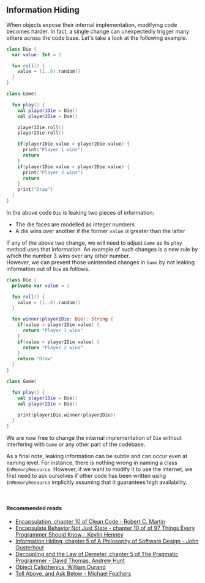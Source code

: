 ## Information Hiding
When objects expose their internal implementation, modifying code becomes harder. In fact, a single change can unexpectedly 
trigger many others across the code base. Let's take a look at the following example.

```kotlin
class Die {
  var value: Int = 1

  fun roll() {
    value = (1..6).random()
  }
}

class Game{

  fun play() {
    val player1Die = Die()
    val player2Die = Die()

    player1Die.roll()
    player2Die.roll()

    if(player1Die.value > player2Die.value) {
      print("Player 1 wins")
      return
    }
    if(player1Die.value < player2Die.value) {
      print("Player 2 wins")
      return
    }
    print("Draw")
  }
}
```

In the above code `Die` is leaking two pieces of information:
* The die faces are modelled as integer numbers
* A die wins over another if the former `value` is greater than the latter

If any of the above two change, we will need to adjust `Game`  as its `play` method uses that information.
An example of such changes is a new rule by which the number 3 wins over any other number.   
However, we can prevent those unintended changes in `Game` by not leaking information out of `Die` as follows.

```kotlin
class Die {
  private var value = 1

  fun roll() {
    value = (1..6).random()
  }

  fun winner(player2Die: Die): String {
    if(value > player2Die.value) {
      return "Player 1 wins"
    }
    if(value < player2Die.value) {
      return "Player 2 wins"
    }
    return "Draw"
  }
}

class Game{

  fun play() {
    val player1Die = Die()
    val player2Die = Die()

    print(player1Die.winner(player2Die))
  }
}
```

We are now free to change the internal implementation of `Die` without interfering with `Game` or any other part of the codebase.

As a final note, leaking information can be subtle and can occur even at naming level. For instance, there is nothing
wrong in naming a class `InMemoryResource`. However, if we want to modify it to use the internet, we first need to ask
ourselves if other code has been written using `InMemoryResource` implicitly assuming that it guarantees high availability.

<br/>

#### Recommended reads
* [Encapsulation, chapter 10 of Clean Code - Robert C. Martin](https://www.goodreads.com/book/show/3735293-clean-code)
* [Encapsulate Behavior,Not Just State - chapter 10 of of 97 Things Every Programmer Should Know - Kevlin Henney](https://www.goodreads.com/book/show/7003902-97-things-every-programmer-should-know)
* [Information Hiding, chapter 5 of A Philosophy of Software Design - John Ousterhout](https://www.goodreads.com/en/book/show/39996759-a-philosophy-of-software-design)
* [Decoupling and the Law of Demeter, chapter 5 of The Pragmatic Programmer - David Thomas, Andrew Hunt](https://www.goodreads.com/book/show/4099.The_Pragmatic_Programmer)
* [Object Calisthenics, William Durand](https://williamdurand.fr/2013/06/03/object-calisthenics/)
* [Tell Above, and Ask Below - Michael Feathers](https://michaelfeathers.typepad.com/michael_feathers_blog/2012/03/tell-above-and-ask-below-hybridizing-oo-and-functional-design.html)
